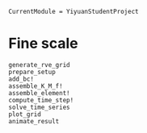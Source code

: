 ```@meta
CurrentModule = YiyuanStudentProject
```

# Fine scale

```@docs
generate_rve_grid
prepare_setup
add_bc!
assemble_K_M_f!
assemble_element!
compute_time_step!
solve_time_series
plot_grid
animate_result
```